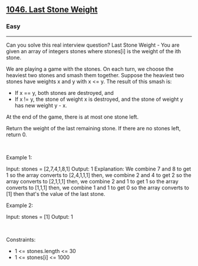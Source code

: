 <h2><a href="https://leetcode.com/problems/last-stone-weight/">1046. Last Stone Weight</a></h2><h3>Easy</h3><hr>Can you solve this real interview question? Last Stone Weight - You are given an array of integers stones where stones[i] is the weight of the ith stone.

We are playing a game with the stones. On each turn, we choose the heaviest two stones and smash them together. Suppose the heaviest two stones have weights x and y with x <= y. The result of this smash is:

 * If x == y, both stones are destroyed, and
 * If x != y, the stone of weight x is destroyed, and the stone of weight y has new weight y - x.

At the end of the game, there is at most one stone left.

Return the weight of the last remaining stone. If there are no stones left, return 0.

 

Example 1:


Input: stones = [2,7,4,1,8,1]
Output: 1
Explanation: 
We combine 7 and 8 to get 1 so the array converts to [2,4,1,1,1] then,
we combine 2 and 4 to get 2 so the array converts to [2,1,1,1] then,
we combine 2 and 1 to get 1 so the array converts to [1,1,1] then,
we combine 1 and 1 to get 0 so the array converts to [1] then that's the value of the last stone.


Example 2:


Input: stones = [1]
Output: 1


 

Constraints:

 * 1 <= stones.length <= 30
 * 1 <= stones[i] <= 1000